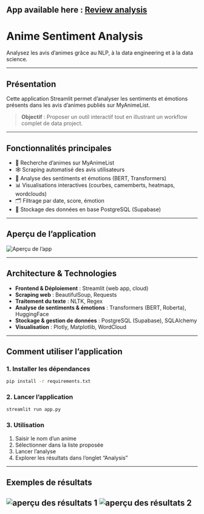 ## App available here : [Review analysis](https://malapp-analyse.streamlit.app/)

#  Anime Sentiment Analysis

Analysez les avis d’animes grâce au NLP, à la data engineering et à la data science.

---

## Présentation

Cette application Streamlit permet d’analyser les sentiments et émotions présents dans les avis d’animes publiés sur MyAnimeList.  

> **Objectif** : Proposer un outil interactif  tout en illustrant un workflow complet de data project.

---

## Fonctionnalités principales

- 🔎 Recherche d’animes sur MyAnimeList
- 🕸️ Scraping automatisé des avis utilisateurs
- 🤗 Analyse des sentiments et émotions (BERT, Transformers)
- 📊 Visualisations interactives (courbes, camemberts, heatmaps, wordclouds)
- 🗂️ Filtrage par date, score, émotion
- 💾 Stockage des données en base PostgreSQL (Supabase)

---

## Aperçu de l’application

![Aperçu de l’app](https://i.imgur.com/yCRMKXw.png)

---

## Architecture & Technologies

- **Frontend & Déploiement** : Streamlit (web app, cloud)
- **Scraping web** : BeautifulSoup, Requests
- **Traitement du texte** : NLTK, Regex
- **Analyse de sentiments & émotions** : Transformers (BERT, Roberta), HuggingFace
- **Stockage & gestion de données** : PostgreSQL (Supabase), SQLAlchemy
- **Visualisation** : Plotly, Matplotlib, WordCloud

---

## Comment utiliser l’application

### 1. Installer les dépendances

```bash
pip install -r requirements.txt
```

### 2. Lancer l’application

```bash
streamlit run app.py
```

### 3. Utilisation

1. Saisir le nom d’un anime
2. Sélectionner dans la liste proposée
3. Lancer l’analyse
4. Explorer les résultats dans l’onglet “Analysis”

---

## Exemples de résultats
![aperçu des résultats 1](https://i.imgur.com/NQ3PTf1.png)
![aperçu des résultats 2](https://i.imgur.com/JQww72S.png)
---
